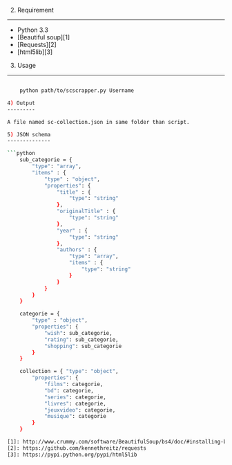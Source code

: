 2) Requirement
--------------

* Python 3.3
* [Beautiful soup][1]
* [Requests][2]
* [html5lib][3]

3) Usage
--------

```bash

    python path/to/scscrapper.py Username

4) Output
---------

A file named sc-collection.json in same folder than script.

5) JSON schema
--------------

```python
    sub_categorie = {
        "type": "array",
        "items" : {
            "type" : "object",
            "properties": {
                "title" : {
                    "type": "string"
                },
                "originalTitle" : {
                    "type": "string"
                },
                "year" : {
                    "type": "string"
                },
                "authors" : {
                    "type": "array",
                    "items" : {
                        "type": "string"
                    }
                }
            }
        }
    }

    categorie = {
        "type" : "object",
        "properties": {
            "wish": sub_categorie,
            "rating": sub_categorie,
            "shopping": sub_categorie
        }
    }

    collection = { "type": "object",
        "properties": {
            "films": categorie,
            "bd": categorie,
            "series": categorie,
            "livres": categorie,
            "jeuxvideo": categorie,
            "musique": categorie
        }
    }

[1]: http://www.crummy.com/software/BeautifulSoup/bs4/doc/#installing-beautiful-soup
[2]: https://github.com/kennethreitz/requests
[3]: https://pypi.python.org/pypi/html5lib
